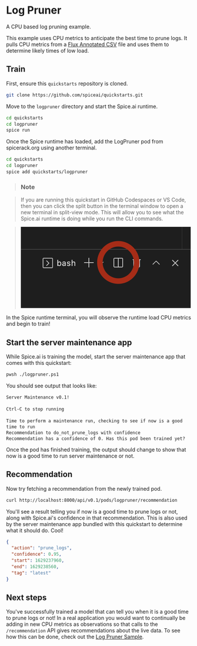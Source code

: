 # Log Pruner

A CPU based log pruning example.

This example uses CPU metrics to anticipate the best time to prune logs. It pulls CPU metrics from a [Flux Annotated CSV](https://docs.influxdata.com/influxdb/cloud/reference/syntax/annotated-csv/) file and uses them to determine likely times of low load.

## Train

First, ensure this `quickstarts` repository is cloned.

```bash
git clone https://github.com/spiceai/quickstarts.git
```

Move to the `logpruner` directory and start the Spice.ai runtime.

```bash
cd quickstarts
cd logpruner
spice run
```

Once the Spice runtime has loaded, add the LogPruner pod from spicerack.org using another terminal.

```bash
cd quickstarts
cd logpruner
spice add quickstarts/logpruner
```

> ### Note

> If you are running this quickstart in GitHub Codespaces or VS Code, then you can click the split button in the terminal window to open a new terminal in split-view mode. This will allow you to see what the Spice.ai runtime is doing while you run the CLI commands.

> ![alt](/.imgs/split_terminal.png)

In the Spice runtime terminal, you will observe the runtime load CPU metrics and begin to train!

## Start the server maintenance app

While Spice.ai is training the model, start the server maintenance app that comes with this quickstart:

```bash
pwsh ./logpruner.ps1
```

You should see output that looks like:

```
Server Maintenance v0.1!

Ctrl-C to stop running

Time to perform a maintenance run, checking to see if now is a good time to run
Recommendation to do_not_prune_logs with confidence
Recommendation has a confidence of 0. Has this pod been trained yet?
```

Once the pod has finished training, the output should change to show that now is a good time to run server maintenance or not.

## Recommendation

Now try fetching a recommendation from the newly trained pod.

```bash
curl http://localhost:8000/api/v0.1/pods/logpruner/recommendation
```

You'll see a result telling you if now is a good time to prune logs or not, along with Spice.ai's confidence in that recommendation. This is also used by the server maintenance app bundled with this quickstart to determine what it should do. Cool!

```json
{
  "action": "prune_logs",
  "confidence": 0.95,
  "start": 1629237960,
  "end": 1629238560,
  "tag": "latest"
}
```

## Next steps

You've successfully trained a model that can tell you when it is a good time to prune logs or not! In a real application you would want to continually be adding in new CPU metrics as observations so that calls to the `/recommendation` API gives recommendations about the live data. To see how this can be done, check out the [Log Pruner Sample](https://github.com/spiceai/samples/blob/trunk/logpruner/README.md).

